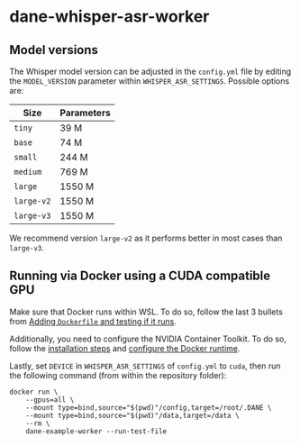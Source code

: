 # dane-whisper-asr-worker

## Model versions

The Whisper model version can be adjusted in the `config.yml` file by editing the `MODEL_VERSION` parameter within `WHISPER_ASR_SETTINGS`. Possible options are:

|Size|Parameters|
|---|---|
|`tiny`|39 M|
|`base`|74 M|
|`small`|244 M|
|`medium`|769 M|
|`large`|1550 M|
|`large-v2`|1550 M|
|`large-v3`|1550 M|

We recommend version `large-v2` as it performs better in most cases than `large-v3`.

## Running via Docker using a CUDA compatible GPU

Make sure that Docker runs within WSL. To do so, follow the last 3 bullets from [Adding `Dockerfile` and testing if it runs](https://github.com/beeldengeluid/dane-example-worker/wiki/Setting-up-a-new-worker#adding-dockerfile-and-testing-if-it-runs).

Additionally, you need to configure the NVIDIA Container Toolkit. To do so, follow the [installation steps](https://docs.nvidia.com/datacenter/cloud-native/container-toolkit/latest/install-guide.html#installation) and [configure the Docker runtime](https://docs.nvidia.com/datacenter/cloud-native/container-toolkit/latest/install-guide.html#configuring-docker).

Lastly, set `DEVICE` in `WHISPER_ASR_SETTINGS` of `config.yml` to `cuda`, then run the following command (from within the repository folder):

```
docker run \
    --gpus=all \
    --mount type=bind,source="$(pwd)"/config,target=/root/.DANE \
    --mount type=bind,source="$(pwd)"/data,target=/data \
    --rm \
    dane-example-worker --run-test-file
```